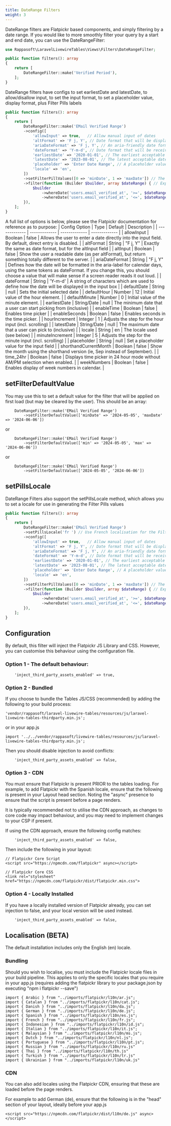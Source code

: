 ```yaml
---
title: DateRange Filters
weight: 3
---
```


DateRange filters are Flatpickr based components, and simply filtering by a date range.  If you would like to more smoothly filter your query by a start and end date, you can use the DateRangeFilter:

```php
use Rappasoft\LaravelLivewireTables\Views\Filters\DateRangeFilter;

public function filters(): array
{
    return [
        DateRangeFilter::make('Verified Period'),
    ];
}
```

DateRange filters have configs to set earliestDate and latestDate, to allow/disallow input, to set the input format, to set a placeholder value,  display format, plus Filter Pills labels

```php
public function filters(): array
{
    return [
        DateRangeFilter::make('EMail Verified Range')
        ->config([
            'allowInput' => true,   // Allow manual input of dates
            'altFormat' => 'F j, Y', // Date format that will be displayed once selected
            'ariaDateFormat' => 'F j, Y', // An aria-friendly date format
            'dateFormat' => 'Y-m-d', // Date format that will be received by the filter
            'earliestDate' => '2020-01-01', // The earliest acceptable date
            'latestDate' => '2023-08-01', // The latest acceptable date
            'placeholder' => 'Enter Date Range', // A placeholder value
            'locale' => 'en',
        ])
        ->setFilterPillValues([0 => 'minDate', 1 => 'maxDate']) // The values that will be displayed for the Min/Max Date Values
        ->filter(function (Builder $builder, array $dateRange) { // Expects an array.
            $builder
                ->whereDate('users.email_verified_at', '>=', $dateRange['minDate']) // minDate is the start date selected
                ->whereDate('users.email_verified_at', '<=', $dateRange['maxDate']); // maxDate is the end date selected
        }),
    ];
}
```

A full list of options is below, please see the Flatpickr documentation for reference as to purpose:
| Config Option  | Type | Default | Description | 
| ------------- | ------------- | ------------- | ------------- |
| allowInput | Boolean | false | Allows the user to enter a date directly into the input field. By default, direct entry is disabled. | 
| altFormat | String | "F j, Y" | Exactly the same as date format, but for the altInput field | 
| altInput | Boolean | false | Show the user a readable date (as per altFormat), but return something totally different to the server. | 
| ariaDateFormat | String | "F j, Y" | Defines how the date will be formatted in the aria-label for calendar days, using the same tokens as dateFormat. If you change this, you should choose a value that will make sense if a screen reader reads it out loud. | 
| dateFormat | String | 'Y-m-d' | A string of characters which are used to define how the date will be displayed in the input box | 
| defaultDate | String | null | Sets the initial selected date | 
| defaultHour | Number | 12 | Initial value of the hour element. | 
| defaultMinute | Number | 0 | Initial value of the minute element. | 
| earliestDate | String/Date | null | The minimum date that a user can start picking from (inclusive) | 
| enableTime | Boolean | false | Enables time picker | 
| enableSeconds | Boolean | false | Enables seconds in the time picker. | 
| hourIncrement | Integer | 1 | Adjusts the step for the hour input (incl. scrolling) | 
| latestDate | String/Date | null | The maximum date that a user can pick to (inclusive) | 
| locale | String | en | The locale used (see below) | 
| minuteIncrement | Integer | 5 | Adjusts the step for the minute input (incl. scrolling) | 
| placeholder | String | null | Set a placeholder value for the input field |
| shorthandCurrentMonth | Boolean | false | Show the month using the shorthand version (ie, Sep instead of September). | 
| time_24hr | Boolean | false | Displays time picker in 24 hour mode without AM/PM selection when enabled. | 
| weekNumbers | Boolean | false | Enables display of week numbers in calendar. | 

## setFilterDefaultValue

You may use this to set a default value for the filter that will be applied on first load (but may be cleared by the user).  This should be an array:

```
    DateRangeFilter::make('EMail Verified Range')
        ->setFilterDefaultValue(['minDate' => '2024-05-05', 'maxDate' => '2024-06-06'])
```
or
```
    DateRangeFilter::make('EMail Verified Range')
        ->setFilterDefaultValue(['min' => '2024-05-05', 'max' => '2024-06-06'])
```
or
```
    DateRangeFilter::make('EMail Verified Range')
        ->setFilterDefaultValue(['2024-05-05', '2024-06-06'])
```

## setPillsLocale
DateRange Filters also support the setPillsLocale method, which allows you to set a locale for use in generating the Filter Pills values
```php
public function filters(): array
{
    return [
        DateRangeFilter::make('EMail Verified Range')
        ->setPillsLocale('fr ') // Use French localisation for the Filter Pills values
        ->config([
            'allowInput' => true,   // Allow manual input of dates
            'altFormat' => 'F j, Y', // Date format that will be displayed once selected
            'ariaDateFormat' => 'F j, Y', // An aria-friendly date format
            'dateFormat' => 'Y-m-d', // Date format that will be received by the filter
            'earliestDate' => '2020-01-01', // The earliest acceptable date
            'latestDate' => '2023-08-01', // The latest acceptable date
            'placeholder' => 'Enter Date Range', // A placeholder value
            'locale' => 'en',
        ])
        ->setFilterPillValues([0 => 'minDate', 1 => 'maxDate']) // The values that will be displayed for the Min/Max Date Values
        ->filter(function (Builder $builder, array $dateRange) { // Expects an array.
            $builder
                ->whereDate('users.email_verified_at', '>=', $dateRange['minDate']) // minDate is the start date selected
                ->whereDate('users.email_verified_at', '<=', $dateRange['maxDate']); // maxDate is the end date selected
        }),
    ];
}
```

## Configuration
By default, this filter will inject the Flatpickr JS Library and CSS. However, you can customise this behaviour using the configuration file.

### Option 1 - The default behaviour:
```
    'inject_third_party_assets_enabled' => true,
```

### Option 2 - Bundled
If you choose to bundle the Tables JS/CSS (recommended) by adding the following to your build process:

```
'vendor/rappasoft/laravel-livewire-tables/resources/js/laravel-livewire-tables-thirdparty.min.js';
```

or in your app.js

```
import '../../vendor/rappasoft/livewire-tables/resources/js/laravel-livewire-tables-thirdparty.min.js';
```

Then you should disable injection to avoid conflicts:

```
    'inject_third_party_assets_enabled' => false,
```

### Option 3 - CDN
You must ensure that Flatpickr is present PRIOR to the tables loading.  For example, to add Flatpickr with the Spanish locale, ensure that the following is present in your Layout head section.  Noting the "async" presence to ensure that the script is present before a page renders.

It is typically recommended not to utilise the CDN approach, as changes to core code may impact behaviour, and you may need to implement changes to your CSP if present.

If using the CDN approach, ensure the following config matches:
```
    'inject_third_party_assets_enabled' => false,
```

Then include the following in your layout:
```
// Flatpickr Core Script
<script src="https://npmcdn.com/flatpickr" async></script>

// Flatpickr Core CSS
<link rel="stylesheet" href="https://npmcdn.com/flatpickr/dist/flatpickr.min.css">
```

### Option 4 - Locally Installed
If you have a locally installed version of Flatpickr already, you can set injection to false, and your local version will be used instead.
```
    'inject_third_party_assets_enabled' => false,
```

## Localisation (BETA)
The default installation includes only the English (en) locale.

### Bundling
Should you wish to localise, you must include the Flatpickr locale files in your build pipeline.  This applies to only the specific locales that you require in your app.js (requires adding the flatpickr library to your package.json by executing "npm i flatpickr --save")
```
import { Arabic } from "../imports/flatpickr/l10n/ar.js";
import { Catalan } from "../imports/flatpickr/l10n/cat.js";
import { Danish } from "../imports/flatpickr/l10n/da.js";
import { German } from "../imports/flatpickr/l10n/de.js";
import { Spanish } from "../imports/flatpickr/l10n/es.js";
import { French } from "../imports/flatpickr/l10n/fr.js";
import { Indonesian } from "../imports/flatpickr/l10n/id.js";
import { Italian } from "../imports/flatpickr/l10n/it.js";
import { Malaysian } from "../imports/flatpickr/l10n/ms.js";
import { Dutch } from "../imports/flatpickr/l10n/nl.js";
import { Portuguese } from "../imports/flatpickr/l10n/pt.js";
import { Russian } from "../imports/flatpickr/l10n/ru.js"
import { Thai } from "../imports/flatpickr/l10n/th.js"
import { Turkish } from "../imports/flatpickr/l10n/tr.js"
import { Ukrainian } from "../imports/flatpickr/l10n/uk.js"
```

### CDN
You can also add locales using the Flatpickr CDN, ensuring that these are loaded before the page renders.

For example to add German (de), ensure that the following is in the "head" section of your layout, ideally before your app.js
```
<script src="https://npmcdn.com/flatpickr/dist/l10n/de.js" async></script>
```